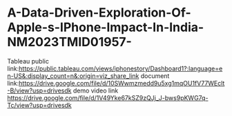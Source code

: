 # A-Data-Driven-Exploration-Of-Apple-s-IPhone-Impact-In-India-NM2023TMID01957-
Tableau public link:https://public.tableau.com/views/iphonestory/Dashboard1?:language=en-US&:display_count=n&:origin=viz_share_link
document link:https://drive.google.com/file/d/10SWwmzmedd9u5xg1mqOU1fV77WEclt-B/view?usp=drivesdk
demo video link https://drive.google.com/file/d/1V49Yke67kSZ9zQJj_J-bws9pKWG7q-Tc/view?usp=drivesdk
